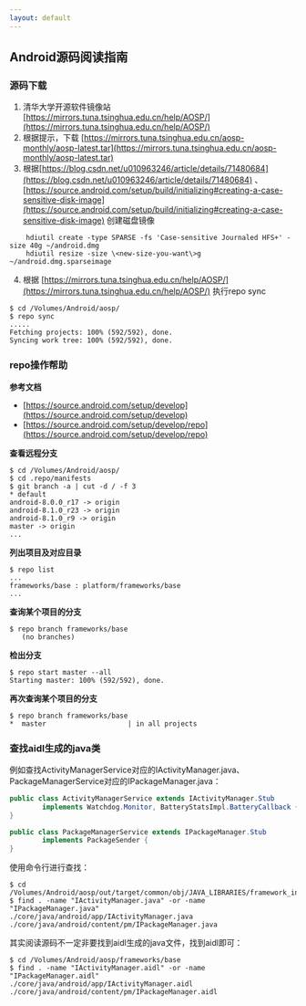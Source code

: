 ```yaml
---
layout: default
---
```


## Android源码阅读指南

### 源码下载
1. 清华大学开源软件镜像站 [https://mirrors.tuna.tsinghua.edu.cn/help/AOSP/](https://mirrors.tuna.tsinghua.edu.cn/help/AOSP/)
2. 根据提示，下载 [https://mirrors.tuna.tsinghua.edu.cn/aosp-monthly/aosp-latest.tar](https://mirrors.tuna.tsinghua.edu.cn/aosp-monthly/aosp-latest.tar)
3. 根据[https://blog.csdn.net/u010963246/article/details/71480684](https://blog.csdn.net/u010963246/article/details/71480684) 、[https://source.android.com/setup/build/initializing#creating-a-case-sensitive-disk-image](https://source.android.com/setup/build/initializing#creating-a-case-sensitive-disk-image) 创建磁盘镜像
```
	hdiutil create -type SPARSE -fs 'Case-sensitive Journaled HFS+' -size 40g ~/android.dmg
	hdiutil resize -size \<new-size-you-want\>g ~/android.dmg.sparseimage
```

4. 根据 [https://mirrors.tuna.tsinghua.edu.cn/help/AOSP/](https://mirrors.tuna.tsinghua.edu.cn/help/AOSP/) 执行repo sync
```
$ cd /Volumes/Android/aosp/
$ repo sync
.....
Fetching projects: 100% (592/592), done.  
Syncing work tree: 100% (592/592), done.  
```

### repo操作帮助

**参考文档**

* [https://source.android.com/setup/develop](https://source.android.com/setup/develop)
* [https://source.android.com/setup/develop/repo](https://source.android.com/setup/develop/repo)

**查看远程分支**
```
$ cd /Volumes/Android/aosp/
$ cd .repo/manifests
$ git branch -a | cut -d / -f 3
* default
android-8.0.0_r17 -> origin
android-8.1.0_r23 -> origin
android-8.1.0_r9 -> origin
master -> origin
...
```
**列出项目及对应目录**
```
$ repo list
...
frameworks/base : platform/frameworks/base
...
```

**查询某个项目的分支**
```
$ repo branch frameworks/base
   (no branches)
```

**检出分支**
```
$ repo start master --all
Starting master: 100% (592/592), done. 
```

**再次查询某个项目的分支**
```
$ repo branch frameworks/base
*  master                    | in all projects
```

### 查找aidl生成的java类

例如查找ActivityManagerService对应的IActivityManager.java、PackageManagerService对应的IPackageManager.java：

```java
public class ActivityManagerService extends IActivityManager.Stub
        implements Watchdog.Monitor, BatteryStatsImpl.BatteryCallback {
}
```


```java
public class PackageManagerService extends IPackageManager.Stub
        implements PackageSender {
}
```
使用命令行进行查找：
```
$ cd /Volumes/Android/aosp/out/target/common/obj/JAVA_LIBRARIES/framework_intermediates/
$ find . -name "IActivityManager.java" -or -name "IPackageManager.java"
./core/java/android/app/IActivityManager.java
./core/java/android/content/pm/IPackageManager.java
```

其实阅读源码不一定非要找到aidl生成的java文件，找到aidl即可：

```
$ cd /Volumes/Android/aosp/frameworks/base
$ find . -name "IActivityManager.aidl" -or -name "IPackageManager.aidl"
./core/java/android/app/IActivityManager.aidl
./core/java/android/content/pm/IPackageManager.aidl
```

